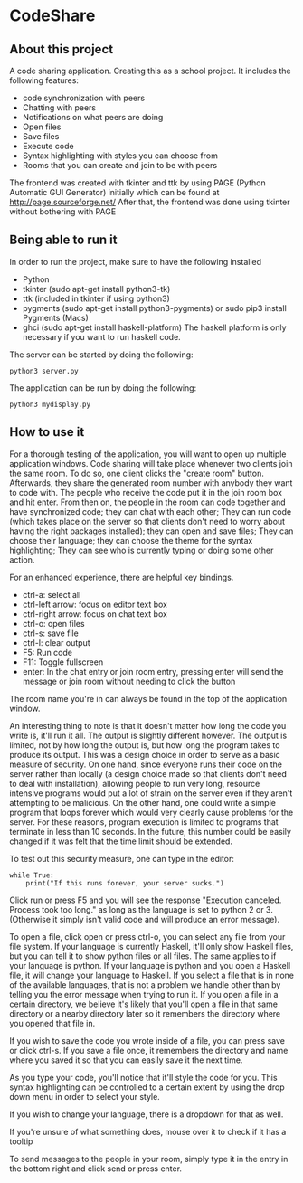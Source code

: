 # CodeShare

## About this project
A code sharing application. Creating this as a school project.
It includes the following features:
* code synchronization with peers
* Chatting with peers
* Notifications on what peers are doing
* Open files
* Save files
* Execute code
* Syntax highlighting with styles you can choose from
* Rooms that you can create and join to be with peers

The frontend was created with tkinter and ttk by using PAGE (Python Automatic GUI Generator) initially which can be found at http://page.sourceforge.net/
After that, the frontend was done using tkinter without bothering with PAGE

## Being able to run it
In order to run the project, make sure to have the following installed
* Python
* tkinter (sudo apt-get install python3-tk)
* ttk (included in tkinter if using python3)
* pygments (sudo apt-get install python3-pygments) or sudo pip3 install Pygments (Macs)
* ghci (sudo apt-get install haskell-platform)
The haskell platform is only necessary if you want to run haskell code.



The server can be started by doing the following:
```
python3 server.py
```
The application can be run by doing the following:
```
python3 mydisplay.py
```

## How to use it

For a thorough testing of the application, you will want to open up multiple application windows.
Code sharing will take place whenever two clients join the same room.
To do so, one client clicks the "create room" button. Afterwards, they share the generated room number with anybody they want to code with. The people who receive the code put it in the join room box and hit enter.
From then on, the people in the room can code together and have synchronized code; they can chat with each other; They can run code (which takes place on the server so that clients don't need to worry about having the right packages installed); they can open and save files; They can choose their language; they can choose the theme for the syntax highlighting; They can see who is currently typing or doing some other action.

For an enhanced experience, there are helpful key bindings.
* ctrl-a: select all
* ctrl-left arrow: focus on editor text box
* ctrl-right arrow: focus on chat text box
* ctrl-o: open files
* ctrl-s: save file
* ctrl-l: clear output
* F5: Run code
* F11: Toggle fullscreen
* enter: In the chat entry or join room entry, pressing enter will send the message or join room without needing to click the button

The room name you're in can always be found in the top of the application window.

An interesting thing to note is that it doesn't matter how long the code you write is, it'll run it all. The output is slightly different however. The output is limited, not by how long the output is, but how long the program takes to produce its output. This was a design choice in order to serve as a basic measure of security. On one hand, since everyone runs their code on the server rather than locally (a design choice made so that clients don't need to deal with installation), allowing people to run very long, resource intensive programs would put a lot of strain on the server even if they aren't attempting to be malicious. On the other hand, one could write a simple program that loops forever which would very clearly cause problems for the server. For these reasons, program execution is limited to programs that terminate in less than 10 seconds. In the future, this number could be easily changed if it was felt that the time limit should be extended.

To test out this security measure, one can type in the editor:
```
while True:
    print("If this runs forever, your server sucks.")
```
Click run or press F5 and you will see the response "Execution canceled. Process took too long." as long as the language is set to python 2 or 3. (Otherwise it simply isn't valid code and will produce an error message).


To open a file, click open or press ctrl-o, you can select any file from your file system.
If your language is currently Haskell, it'll only show Haskell files, but you can tell it to show python files or all files. The same applies to if your language is python.
If your language is python and you open a Haskell file, it will change your language to Haskell.
If you select a file that is in none of the available languages, that is not a problem we handle other than by telling you the error message when trying to run it.
If you open a file in a certain directory, we believe it's likely that you'll open a file in that same directory or a nearby directory later so it remembers the directory where you opened that file in.

If you wish to save the code you wrote inside of a file, you can press save or click ctrl-s.
If you save a file once, it remembers the directory and name where you saved it so that you can easily save it the next time.

As you type your code, you'll notice that it'll style the code for you. This syntax highlighting can be controlled to a certain extent by using the drop down menu in order to select your style.

If you wish to change your language, there is a dropdown for that as well.

If you're unsure of what something does, mouse over it to check if it has a tooltip

To send messages to the people in your room, simply type it in the entry in the bottom right and click send or press enter.
